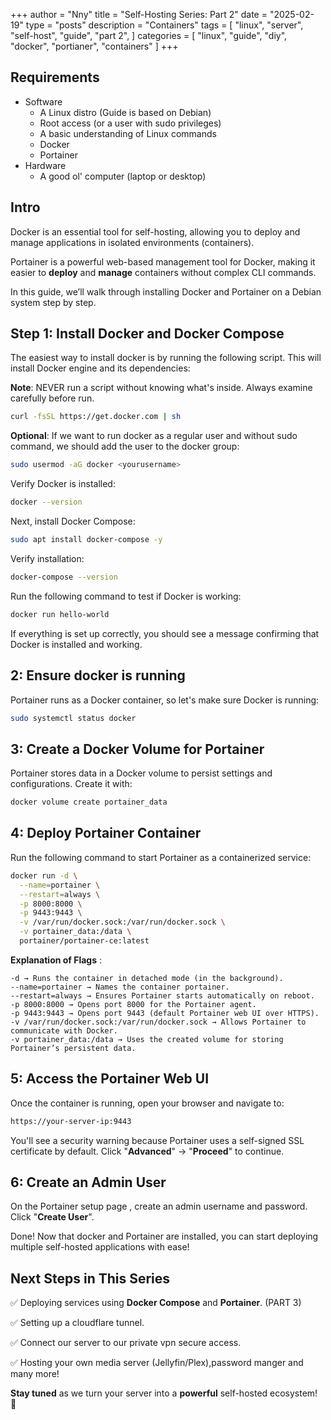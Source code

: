 +++
author = "Nny"
title = "Self-Hosting Series: Part 2"
date = "2025-02-19"
type = "posts"
description = "Containers"
tags = [
    "linux",
    "server",
    "self-host",
    "guide",
    "part 2",
]
categories = [
    "linux",
    "guide",
    "diy",
    "docker",
    "portianer",
    "containers"
]
+++
<!--more-->

## Requirements

* Software
  * A Linux distro (Guide is based on Debian)
  * Root access (or a user with sudo privileges)
  * A basic understanding of Linux commands
  * Docker
  * Portainer
* Hardware
  * A good ol' computer (laptop or desktop)



## Intro

Docker is an essential tool for self-hosting, allowing you to deploy and manage applications in isolated environments (containers).

Portainer is a powerful web-based management tool for Docker, making it easier to **deploy** and **manage** containers without complex CLI commands.

In this guide, we’ll walk through installing Docker and Portainer on a Debian system step by step.


## Step 1: Install Docker and Docker Compose

The easiest way to install docker is by running the following script. This will install Docker engine and its dependencies:

**Note**: NEVER run a script without knowing what's inside. Always examine carefully before run.
```bash
curl -fsSL https://get.docker.com | sh
```
**Optional**: If we want to run docker as a regular user and without sudo command, we should add the user to the docker group:
```bash
sudo usermod -aG docker <yourusername>
```
Verify Docker is installed:
```bash
docker --version
```
Next, install Docker Compose:
```bash
sudo apt install docker-compose -y
```
Verify installation:
```bash
docker-compose --version
```
Run the following command to test if Docker is working:
```bash
docker run hello-world
```
If everything is set up correctly, you should see a message confirming that Docker is installed and working.

## 2: Ensure docker is running

Portainer runs as a Docker container, so let's make sure Docker is running:
```bash
sudo systemctl status docker
```
## 3: Create a Docker Volume for Portainer

Portainer stores data in a Docker volume to persist settings and configurations. Create it with:
```bash
docker volume create portainer_data
```
## 4: Deploy Portainer Container

Run the following command to start Portainer as a containerized service:
```bash
docker run -d \
  --name=portainer \
  --restart=always \
  -p 8000:8000 \
  -p 9443:9443 \
  -v /var/run/docker.sock:/var/run/docker.sock \
  -v portainer_data:/data \
  portainer/portainer-ce:latest
```
**Explanation of Flags** :

    -d → Runs the container in detached mode (in the background).
    --name=portainer → Names the container portainer.
    --restart=always → Ensures Portainer starts automatically on reboot.
    -p 8000:8000 → Opens port 8000 for the Portainer agent.
    -p 9443:9443 → Opens port 9443 (default Portainer web UI over HTTPS).
    -v /var/run/docker.sock:/var/run/docker.sock → Allows Portainer to communicate with Docker.
    -v portainer_data:/data → Uses the created volume for storing Portainer’s persistent data.

## 5: Access the Portainer Web UI

Once the container is running, open your browser and navigate to:
```bash
https://your-server-ip:9443
```
You'll see a security warning because Portainer uses a self-signed SSL certificate by default. Click "**Advanced**" → "**Proceed**" to continue.

## 6: Create an Admin User

  On the Portainer setup page , create an admin username and password.
  Click "**Create User**".

Done! Now that docker and Portainer are installed, you can start deploying multiple self-hosted applications with ease! 

## Next Steps in This Series

✅ Deploying services using **Docker Compose** and **Portainer**. (PART 3)

✅ Setting up a cloudflare tunnel.

✅ Connect our server to our private vpn secure access.

✅ Hosting your own media server (Jellyfin/Plex),password manger
and many more!

**Stay tuned** as we turn your server into a **powerful** self-hosted ecosystem! 🚀



